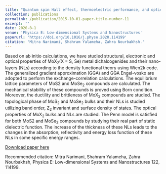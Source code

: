 ```yaml
---
title: "Quantum spin Hall effect, thermoelectric performance, and optical properties of XBi (X= Sc, Y) monolayers"
collection: publications
permalink: /publication/2015-10-01-paper-title-number-11
excerpt: ''
date: 2020-8-1
venue: 'Physica E: Low-dimensional Systems and Nanostructures'
paperurl: 'https://doi.org/10.1016/j.physe.2020.114199'
citation: 'Mitra Narimani, Shahram Yalameha, Zahra Nourbakhsh.'
---
```

Based on ab initio calculations, we have studied structural, electronic and optical properties of MoX<sub>2</sub>(X = S, Se) metal dichalcogenides and their nano-layers (NLs) according to the density functional theory using Wien2k code. The generalized gradient approximation (GGA) and GGA Engel-vosko are adopted to perform the exchange-correlation calculations. The equilibrium lattice parameters of MoS2 and MoSe<sub>2</sub> compounds are calculated. The mechanical stability of these compounds is proved using Born condition. Moreover, the ductility and brittleness of MoX<sub>2</sub> compounds are studied. The topological phase of MoS<sub>2</sub> and MoSe<sub>2</sub> bulks and their NLs is studied utilizing band order, Z<sub>2</sub> invariant and surface density of states. The optical properties of MoX<sub>2</sub> bulks and NLs are studied. The Penn model is satisfied for both MoS2 and MoSe<sub>2</sub> compounds by studying their real part of static dielectric function. The increase of the thickness of these NLs leads to the changes in the absorption, reflectivity and energy loss function of these NLs in some specific energy ranges.

[Download paper here](https://doi.org/10.1016/j.physe.2020.114199)

Recommended citation: Mitra Narimani, Shahram Yalameha, Zahra Nourbakhsh, Physica E: Low-dimensional Systems and Nanostructures 122, 114199.

